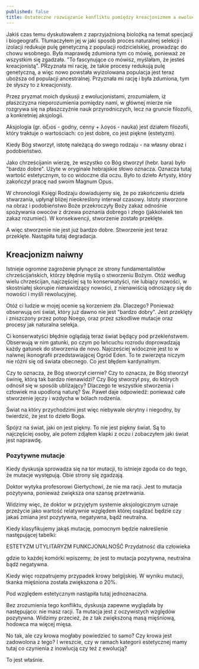 ```yaml
---
published: false
title: Ostateczne rozwiązanie konfliktu pomiędzy kreacjonizmem a ewolucjonizmem
---
```

Jakiś czas temu dyskutowałem z zaprzyjaźnioną biolożką na temat specjacji i biogeografii. Tłumaczyłem jej w jaki sposób proces naturalnej selekcji i izolacji redukuje pulę genetyczną z populacji rodzicielskiej, prowadząc do chowu wsobnego. Była maprawdę zdumiona tym co mówię, ponieważ ze wszystkim się zgadzała. "To fascynujące co mówisz, myślałam, że jesteś kreacjonistą". PRzyznała mi rację, że takie procesy redukują pulę genetyczną, a więc nowo powstała wyizolowana populacja jest teraz uboższa od populacji ancestralnej. Przyznała mi rację i była zdumiona, tym że słyszy to z kreacjonisty. 

Przez pryzmat moich dyskusji z ewolucjonistami, zrozumiałem, iż płaszczyzna nieporozumienia pomiędzy nami, w głównej mierze nie rozgrywa się na płaszczyźnie nauk przyrodniczych, lecz na gruncie filozofii, a konkretniej aksjologii.

Aksjologia  (gr. αξιοs - godny, cenny + λογοs - nauka) jest działem filozofii, który traktuje o wartościach: co jest dobre, co jest piękne (estetyzm). 

Kiedy Bóg stworzył, istotę należącą do swego rodzaju - na własny obraz i podobieństwo. 

Jako chrześcijanin wierzę, że wszystko co Bóg stworzył (hebr. bara) było "bardzo dobre". Użyte w oryginale hebrajskie słowo oznacza. Oznacza tutaj wartość estetycznym, to co widoczne dla oczu. Było to dzieło Artysty, który zakończył pracę nad swoim Magnum Opus. 

W chronologii Księgi Rodzaju dowiadujemy się, że po zakończeniu dzieła stwarzania, upłynął bliżej nieokreślony interwał czasowy. Istoty stworzone na obraz i podobieństwo Boże przekroczyły Boży zakaz odnośnie spożywania owoców z drzewa poznania dobrego i złego (jakkolwiek ten zakaz rozumieć). W konsekwencji, stworzenie zostało przeklęte. 

A więc stworzenie nie jest już bardzo dobre. Stworzenie jest teraz przeklęte. Nastąpiła tutaj degradacja.

## Kreacjonizm naiwny

Istnieje ogromne zagrożenie płynące ze strony fundamentalistów chrześcijańskich, którzy błędnie myślą o stworzeniu Bożym. Otóż według wielu chrześcijan, najczęściej są to konserwatyści, nie lubiący nowości, w skostniałej skorupie nienawidzący nowości, z nienawiścią odnoszący się do nowości i myśli rewolucyjnej.

Otóż ci ludzie w mojej ocenie są korzeniem zła. Dlaczego? Ponieważ obserwują oni świat, który już dawno nie jest "bardzo dobry". Jest przeklęty i zniszczony przez potop Noego, oraz przez szkodliwe mutacje oraz procesy jak naturalna selekja.


Ci konserwatyści błędnie oglądają teraz świat będący pod przekleństwem. Obserwują w nim gatunki, po czym po łańcuchu rozrodu doprowadzają każdy gatunek do stworzenia de novo. Najcześciej widocznie jest to w naiwnej ikonografii przedstawiającej Ogród Eden. To te zwierzęta niczym nie różni się od świata obecnego. Co jest błędem kardynalnym.

Czy to oznacza, że Bóg stworzył ciernie? Czy to oznacza, że Bóg stworzył świnię, którą tak bardzo nienawidzi? Czy Bóg stworzył psy, do których odnosił się w sposób ubliżający? Dlaczego te wszystkie stworzenia i człowiek ma upodloną naturę? Św. Paweł daje odpowiedź: ponieważ całe stworzenie jęczy i wzdycha w bólach rodzenia. 

Świat na który przychodzimi jest więc niebywale okrytny i niegodny, by twierdzić, że jest to dzieło Boga. 

Spójrz na świat, jaki on jest piękny. To nie jest piękny świat. Są to najczęściej osoby, ale potem zdjąłem klapki z oczu i zobaczyłem jaki świat jest naprawdę. 

### Pozytywne mutacje

Kiedy dyskusja sprowadza się na tor mutacji, to istnieje zgoda co do tego, że mutacje występują. Obie strony się zgadzają.

Doktor wytyka profesorowi Giertychowi, że nie ma racji. Jest to mutacja pozytywna, ponieważ zwiększa ona szansę przetrwania. 

Widzimy więc, że doktor w przyjętym systemie aksjologicznym uznaje przeżycie jako wartość relatywnie względem której osądzać będzie czy jakaś zmiana jest pozytywna, negatywna, bądź neutralna.


Kiedy klasyfikujemy jakąś mutację, pomocnym będzie nakreślenie następującej tabelki:

ESTETYZM UTYLITARYZM  FUNKCJONALNOŚĆ  Przydatność dla człowieka

gdzie to każdej komórki wpiszemy, że jest to mutacja pozytywna, neutralna bądź negatywna. 

Kiedy więc rozpatrujemy przypadek krowy belgijskiej. W wyniku mutacji, tkanka mięśniona została zwiększona o 20%. 

Pod względem estetycznym nastąpiła tutaj jednoznaczna.


Bez zrozumienia tego konfliktu, dyskusja zapewne wyglądała by następująco: nie masz racji. Ta mutacja jest z oczywistych względów pozytywna. Widzimy przecież, że z tak zwiększoną masą mięśniową, hodowca ma więcej mięsa. 

No tak, ale czy krowa mogłaby powiedzieć to samo? Czy krowa jest zadowolona z tego? I wreszcie, czy w ramach kategorii estetycznej mamy tutaj co czynienia z inowlucją czy też z ewolucją?


To jest właśnie. 



